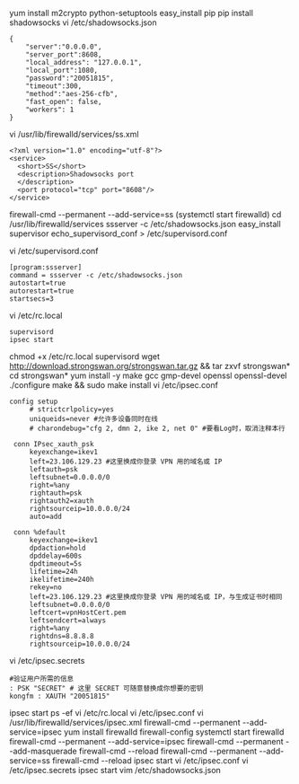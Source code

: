 yum install m2crypto python-setuptools
easy_install pip
pip install shadowsocks
vi  /etc/shadowsocks.json

```
{
    "server":"0.0.0.0",
    "server_port":8608,
    "local_address": "127.0.0.1",
    "local_port":1080,
    "password":"20051815",
    "timeout":300,
    "method":"aes-256-cfb",
    "fast_open": false,
    "workers": 1
}
```

vi /usr/lib/firewalld/services/ss.xml

```
<?xml version="1.0" encoding="utf-8"?>
<service>
  <short>SS</short>
  <description>Shadowsocks port
  </description>
  <port protocol="tcp" port="8608"/>
</service>
```

firewall-cmd --permanent --add-service=ss  (systemctl start firewalld)
cd /usr/lib/firewalld/services
ssserver -c /etc/shadowsocks.json
easy_install supervisor
echo_supervisord_conf > /etc/supervisord.conf

vi /etc/supervisord.conf

```
[program:ssserver]
command = ssserver -c /etc/shadowsocks.json
autostart=true
autorestart=true
startsecs=3
```

vi /etc/rc.local

```
supervisord
ipsec start
```

chmod +x /etc/rc.local
supervisord
wget http://download.strongswan.org/strongswan.tar.gz && tar zxvf strongswan*
cd strongswan*
yum install -y make gcc gmp-devel openssl openssl-devel
./configure
make && sudo make install
vi /etc/ipsec.conf

```
config setup
     # strictcrlpolicy=yes
     uniqueids=never #允许多设备同时在线
     # charondebug="cfg 2, dmn 2, ike 2, net 0" #要看Log时，取消注释本行
  
 conn IPsec_xauth_psk
     keyexchange=ikev1
     left=23.106.129.23 #这里换成你登录 VPN 用的域名或 IP
     leftauth=psk
     leftsubnet=0.0.0.0/0
     right=%any
     rightauth=psk
     rightauth2=xauth
     rightsourceip=10.0.0.0/24
     auto=add
  
 conn %default
     keyexchange=ikev1
     dpdaction=hold
     dpddelay=600s
     dpdtimeout=5s
     lifetime=24h
     ikelifetime=240h
     rekey=no
     left=23.106.129.23 #这里换成你登录 VPN 用的域名或 IP，与生成证书时相同
     leftsubnet=0.0.0.0/0
     leftcert=vpnHostCert.pem
     leftsendcert=always
     right=%any
     rightdns=8.8.8.8
     rightsourceip=10.0.0.0/24

```
vi /etc/ipsec.secrets

```
#验证用户所需的信息
: PSK "SECRET" # 这里 SECRET 可随意替换成你想要的密钥
kongfm : XAUTH "20051815"
```

ipsec start
ps -ef 
vi /etc/rc.local
vi /etc/ipsec.conf
vi /usr/lib/firewalld/services/ipsec.xml
firewall-cmd --permanent --add-service=ipsec
yum install firewalld firewall-config
systemctl start firewalld
firewall-cmd --permanent --add-service=ipsec
firewall-cmd --permanent --add-masquerade
firewall-cmd --reload
firewall-cmd --permanent --add-service=ss
firewall-cmd --reload
ipsec start
vi /etc/ipsec.conf
vi /etc/ipsec.secrets
ipsec start
vim /etc/shadowsocks.json 
